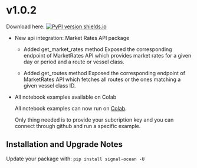 # v1.0.2
Download here: [![PyPI version shields.io](https://img.shields.io/pypi/v/signal-ocean.svg)](https://pypi.python.org/pypi/signal-ocean/)

- New api integration: Market Rates API package

    - Added get_market_rates method
    Exposed the corresponding endpoint of MarketRates API which provides market rates for a given day or period and a route or vessel class.

    - Added get_routes method
    Exposed the corresponding endpoint of MarketRates API which fetches all routes or the ones matching a given vessel class ID.

- All notebook examples available on Colab

    All notebook examples can now run on [Colab](https://colab.research.google.com/).

    Only thing needed is to provide your subcription key and you can connect through github and run a specific example.


## Installation and Upgrade Notes
Update your package with:
`pip install signal-ocean -U`



